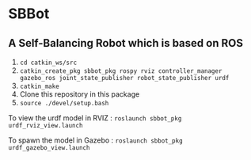 # SBBot

## A Self-Balancing Robot which is based on ROS


1. `cd catkin_ws/src`
2. `catkin_create_pkg sbbot_pkg rospy rviz controller_manager gazebo_ros joint_state_publisher robot_state_publisher urdf`
3. `catkin_make`
4. Clone this repository in this package
3. `source ./devel/setup.bash`

To view the urdf model in RVIZ :
`roslaunch sbbot_pkg urdf_rviz_view.launch`

To spawn the model in Gazebo :
`roslaunch sbbot_pkg urdf_gazebo_view.launch`

